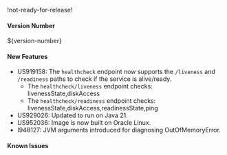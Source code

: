 !not-ready-for-release!

#### Version Number
${version-number}

#### New Features
- US919158: The `healthcheck` endpoint now supports the `/liveness` and `/readiness` paths to check if the service is alive/ready.
  - The `healthcheck/liveness` endpoint checks: livenessState,diskAccess
  - The `healthcheck/readiness` endpoint checks: livenessState,diskAccess,readinessState,ping
- US929026: Updated to run on Java 21.
- US952036: Image is now built on Oracle Linux.
- I948127: JVM arguments introduced for diagnosing OutOfMemoryError.

#### Known Issues
